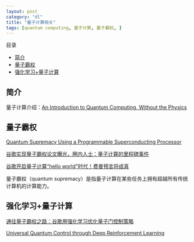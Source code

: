```yaml
---
layout: post
category: "dl"
title: "量子计算相关"
tags: [quantum computing, 量子计算, 量子霸权, ]
---
```


目录

<!-- TOC -->

- [简介](#简介)
- [量子霸权](#量子霸权)
- [强化学习+量子计算](#强化学习量子计算)

<!-- /TOC -->

## 简介

量子计算介绍：[An Introduction to Quantum Computing, Without the Physics](https://arxiv.org/abs/1708.03684)

## 量子霸权

[Quantum Supremacy Using a Programmable Superconducting Processor](https://drive.google.com/file/d/19lv8p1fB47z1pEZVlfDXhop082Lc-kdD/view)

[谷歌实现量子霸权论文曝光，圈内人士：量子计算的里程碑事件](https://mp.weixin.qq.com/s/njhMSPlO2_fNbi70QzmRZQ)

[谷歌开启量子计算“hello world”时代！费曼预言将成真](https://mp.weixin.qq.com/s/Y3lA6-o1ZhTAxWGyH5QR5Q)

量子霸权（quantum supremacy）是指量子计算在某些任务上拥有超越所有传统计算机的计算能力。

## 强化学习+量子计算

[通往量子霸权之路：谷歌用强化学习优化量子门控制策略](https://mp.weixin.qq.com/s/ErhF8DNtHE03-Bk5FwDBnw)

[Universal Quantum Control through Deep Reinforcement Learning](https://www.nature.com/articles/s41534-019-0141-3.pdf)


